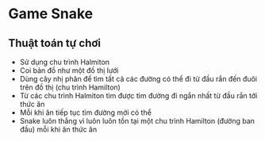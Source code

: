 # Game Snake
## Thuật toán tự chơi
* Sử dụng chu trình Halmiton
* Coi bản đồ như một đồ thị lưới
* Dùng cây nhị phân để tìm tất cả các đường có thể đi từ đầu rắn đến đuôi trên đồ thị (chu trình Hamilton)
* Từ các chu trình Halmiton tìm được tìm đường đi ngắn nhất từ đầu rắn tới thức ăn
* Mỗi khi ăn tiếp tục tìm đường mới có thể
* Snake luôn thắng vì luôn luôn tồn tại một chu trình Hamilton (đường ban đầu) mỗi khi ăn thức ăn
